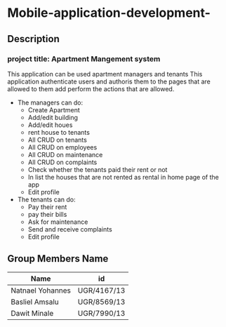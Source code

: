 # Mobile-application-development-

## Description 
### project title: Apartment Mangement system
This application can be used apartment managers and tenants
This application authenticate users and authoris them to the pages that are allowed to them add perform the actions that are allowed.

 - The managers can do:
   - Create Apartment 
   - Add/edit building
   - Add/edit houes
   - rent house to tenants
   - All CRUD on tenants
   - All CRUD on employees 
   - All CRUD on maintenance
   - All CRUD on complaints
   - Check whether the tenants paid their rent or not
   - In list the houses that are not rented as rental in home page of the app
   - Edit profile
 - The tenants can do:
   - Pay their rent
   - pay their bills
   - Ask for maintenance
   - Send and receive complaints
   - Edit profile
 



## Group Members Name

| Name | id|
| --- | --- |
| Natnael Yohannes | UGR/4167/13 |
| Basliel Amsalu | UGR/8569/13 |
| Dawit Minale | UGR/7990/13 |


